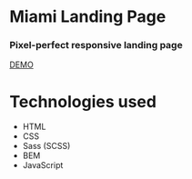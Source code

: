 # Miami Landing Page
### Pixel-perfect responsive landing page
[DEMO](https://tanya-grebenkina.github.io/miami-landing/)

# Technologies used
* HTML
* CSS
* Sass (SCSS)
* BEM
* JavaScript
